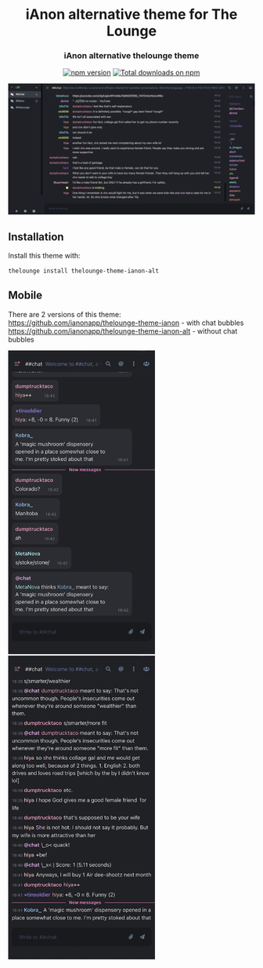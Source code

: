 <h1 align="center">
	iAnon alternative theme for The Lounge
</h1>

<h3 align="center">
	iAnon alternative thelounge theme
</h3>

<p align="center">
	<a href="https://yarn.pm/thelounge-theme-ianon-alt"><img
		alt="npm version"
		src="https://img.shields.io/npm/v/thelounge-theme-ianon-alt.svg?style=flat-square"></a>
	<a href="https://npm-stat.com/charts.html?package=thelounge-theme-ianon-alt&from=2016-02-12"><img
		alt="Total downloads on npm"
		src="https://img.shields.io/npm/dt/thelounge-theme-ianon-alt.svg?colorB=007dc7&style=flat-square"></a>
</p>

<p align="center">
	<img width="550" alt="Screenshot of the iAnon theme for The Lounge"  src="https://raw.githubusercontent.com/ianonapp/thelounge-theme-ianon/master/preview-desktop.png">
</p>

## Installation

Install this theme with:

```sh
thelounge install thelounge-theme-ianon-alt
```

## Mobile
There are 2 versions of this theme: \
https://github.com/ianonapp/thelounge-theme-ianon - with chat bubbles \
https://github.com/ianonapp/thelounge-theme-ianon-alt - without chat bubbles

<p align="left">
	<img width="300px" alt="Screenshot of the mobile bubbles version"  src="https://raw.githubusercontent.com/ianonapp/thelounge-theme-ianon/master/preview-mobile-bubbles.png">
	<img width="300px" alt="Screenshot of the mobile standard version"  src="https://raw.githubusercontent.com/ianonapp/thelounge-theme-ianon/master/preview-mobile-standard.png">
</p>
